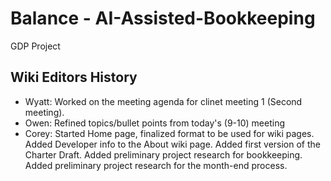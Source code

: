 # Balance - AI-Assisted-Bookkeeping
GDP Project

## Wiki Editors History
* Wyatt: Worked on the meeting agenda for clinet meeting 1 (Second meeting).
* Owen: Refined topics/bullet points from today's (9-10) meeting
* Corey: Started Home page, finalized format to be used for wiki pages. Added Developer info to the About wiki page. Added first version of the Charter Draft. Added preliminary project research for bookkeeping. Added preliminary project research for the month-end process.
